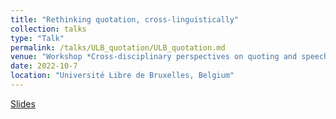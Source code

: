 ```yaml
---
title: "Rethinking quotation, cross-linguistically"
collection: talks
type: "Talk"
permalink: /talks/ULB_quotation/ULB_quotation.md
venue: "Workshop *Cross-disciplinary perspectives on quoting and speech reporting*"
date: 2022-10-7
location: "Université Libre de Bruxelles, Belgium"
---
```


[Slides](./ULB_quotation_2022.pdf)
